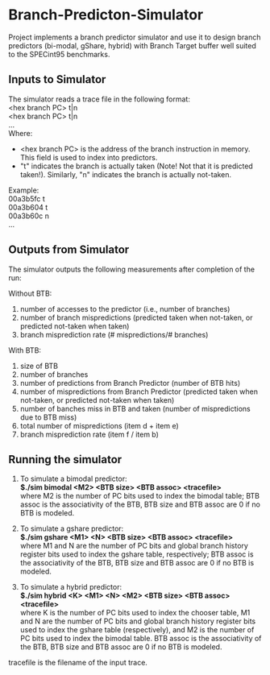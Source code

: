 # Branch-Predicton-Simulator

Project implements a branch predictor simulator and use it to design branch predictors (bi-modal, gShare, hybrid) with Branch Target buffer well suited to the SPECint95 benchmarks.

## Inputs to Simulator
The simulator reads a trace file in the following format:  
\<hex branch PC\> t|n  
\<hex branch PC\> t|n  
...  
Where:  
* \<hex branch PC\> is the address of the branch instruction in memory. This field is used to index into predictors.  
* "t" indicates the branch is actually taken (Note! Not that it is predicted taken!). Similarly, "n" indicates the branch is actually not-taken.
  
Example:  
00a3b5fc t  
00a3b604 t  
00a3b60c n  
...

## Outputs from Simulator
The simulator outputs the following measurements after completion of the run:  

Without BTB:  
1. number of accesses to the predictor (i.e., number of branches)  
2. number of branch mispredictions (predicted taken when not-taken, or predicted not-taken when taken)  
3. branch misprediction rate (# mispredictions/# branches)  

With BTB:  
1. size of BTB  
2. number of branches  
3. number of predictions from Branch Predictor (number of BTB hits)  
4. number of mispredictions from Branch Predictor (predicted taken when not-taken, or predicted not-taken when taken)  
5. number of banches miss in BTB and taken (number of mispredictions due to BTB miss)  
6. total number of mispredictions (item d + item e)  
7. branch misprediction rate (item f / item b)  

## Running the simulator

1. To simulate a bimodal predictor:  
**$./sim bimodal \<M2\> \<BTB size\> \<BTB assoc\> \<tracefile\>**  
where M2 is the number of PC bits used to index the bimodal table; BTB assoc is the associativity of the BTB, BTB size and BTB assoc are 0 if no BTB is modeled.  

2. To simulate a gshare predictor:  
**$./sim gshare \<M1\> \<N\> \<BTB size\> \<BTB assoc\> \<tracefile\>**  
where M1 and N are the number of PC bits and global branch history register bits used to index the gshare table, respectively; BTB assoc is the associativity of the BTB, BTB size and BTB assoc are 0 if no BTB is modeled.  

3. To simulate a hybrid predictor:  
**$./sim hybrid \<K\> \<M1\> \<N\> \<M2\> \<BTB size\> \<BTB assoc\> \<tracefile\>**  
where K is the number of PC bits used to index the chooser table, M1 and N are the number of PC bits and global branch history register bits used to index the gshare table (respectively), and M2 is the number of PC bits used to index the bimodal table. BTB assoc is the associativity of the BTB, BTB size and BTB assoc are 0 if no BTB is modeled.  

tracefile is the filename of the input trace.
